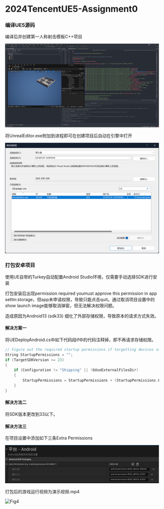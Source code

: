 # 2024TencentUE5-Assignment0

### 编译UE5源码

编译后并创建第一人称射击模板C++项目

![Fig1](img\Fig1.png)

将UnrealEditor.exe附加到进程即可在创建项目后自动在引擎中打开

![Fig2](img\Fig2.png)

### 打包安卓项目

使用UE自带的Turkey自动配置Android Studio环境，仅需要手动选择SDK进行安装

打包安装后出现permission required youmust approve this permission in app settin:storage，但app未申请权限，导致只能点击quit。通过取消项目设置中的show launch image能够取消弹窗，但无法解决权限问题。

造成原因为Android13 (sdk33) 细化了外部存储权限，导致原本的请求方式失效。

#### 解决方案一

将UEDeployAndroid.cs中如下代码段if中的代码注释掉，即不再请求存储权限。

```c++
// Figure out the required startup permissions if targetting devices supporting runtime permissions
String StartupPermissions = "";
if (TargetSDKVersion >= 23)
{
    if (Configuration != "Shipping" || !bUseExternalFilesDir)
    {
        StartupPermissions = StartupPermissions + (StartupPermissions.Length > 0 ? "," : "") + "android.permission.WRITE_EXTERNAL_STORAGE";
    }
}
```

#### 解决方法二

将SDK版本更改到33以下。

#### 解决方法三

在项目设置中添加如下三条Extra Permissions

![Fig3](img\Fig3.png)

打包后的游戏运行视频为演示视频.mp4

![Fig4](C:\UE_ASSIGNMENT\2024TencentUE5-Assignment0\img\Fig4.png)





